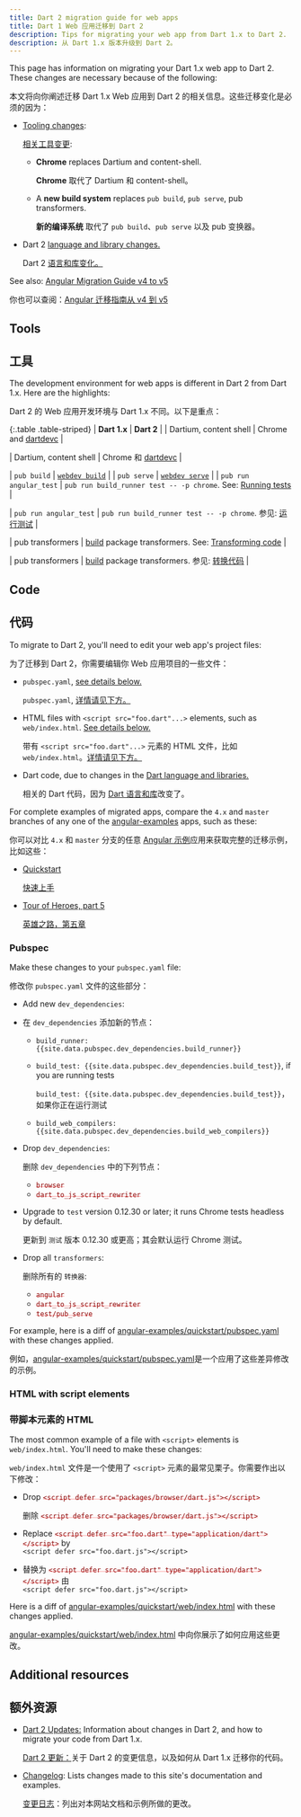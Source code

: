 ```yaml
---
title: Dart 2 migration guide for web apps
title: Dart 1 Web 应用迁移到 Dart 2
description: Tips for migrating your web app from Dart 1.x to Dart 2.
description: 从 Dart 1.x 版本升级到 Dart 2。
---
```


<style>
del { color: rgba(255,0,0,.35); }
del code { color: darkred; }
</style>

This page has information on migrating your Dart 1.x web app to Dart 2.
These changes are necessary because of the following:

本文将向你阐述迁移 Dart 1.x Web 应用到 Dart 2 的相关信息。这些迁移变化是必须的因为：

- [Tooling changes](#tools):

  [相关工具变更](#tools):

  - **Chrome** replaces Dartium and content-shell.

    **Chrome** 取代了 Dartium 和 content-shell。

  - A **new build system** replaces `pub build`, `pub serve`, pub transformers.

    **新的编译系统** 取代了 `pub build`、`pub serve` 以及 pub 变换器。

- Dart 2 [language and library changes.][dart-2]

  Dart 2 [语言和库变化。][dart-2]

See also: [Angular Migration Guide v4 to v5]({{site.angulardart}}/note/migrating-to-v5)

你也可以查阅：[Angular 迁移指南从 v4 到 v5]({{site.angulardart}}/note/migrating-to-v5)

## Tools

## 工具

The development environment for web apps is different in Dart 2 from Dart 1.x.
Here are the highlights:

Dart 2 的 Web 应用开发环境与 Dart 1.x 不同。以下是重点：

{:.table .table-striped}
| **Dart 1.x** | **Dart 2** |
| Dartium, content shell | Chrome and [dartdevc][] |

| Dartium, content shell | Chrome 和 [dartdevc][] |

| `pub build` | [`webdev build`](/tools/webdev#build) |
| `pub serve` | [`webdev serve`](/tools/webdev#serve) |
| `pub run angular_test` | `pub run build_runner test -- -p chrome`. See: [Running tests][] |

| `pub run angular_test` | `pub run build_runner test -- -p chrome`. 参见: [运行测试][Running tests] |

| pub transformers | [build][] package transformers. See: [Transforming code][] |

| pub transformers | [build][] package transformers. 参见: [转换代码][Transforming code] |

## Code

## 代码

To migrate to Dart 2, you'll need to edit your web app's project files:

为了迁移到 Dart 2，你需要编辑你 Web 应用项目的一些文件：

- `pubspec.yaml`, [see details below.](#pubspec)

  `pubspec.yaml`, [详情请见下方。](#pubspec)

- HTML files with `<script src="foo.dart"...>` elements,
  such as `web/index.html`. [See details below.](#web-index-html)

  带有 `<script src="foo.dart"...>` 元素的 HTML 文件，比如 `web/index.html`。[详情请见下方。](#web-index-html)

- Dart code, due to changes in the [Dart language and libraries.][dart-2]

  相关的 Dart 代码，因为 [Dart 语言和库][dart-2]改变了。

For complete examples of migrated apps, compare the `4.x` and `master` branches
of any one of the [angular-examples][] apps, such as these:

你可以对比 `4.x` 和 `master` 分支的任意 [Angular 示例][angular-examples]应用来获取完整的迁移示例，比如这些：

- [Quickstart][angular-examples/quickstart]

  [快速上手][angular-examples/quickstart]

- [Tour of Heroes, part 5][angular-examples/toh-5]

  [英雄之路，第五章][angular-examples/toh-5]

### Pubspec

Make these changes to your `pubspec.yaml` file:

修改你 `pubspec.yaml` 文件的这些部分：

- Add new `dev_dependencies`:

- 在 `dev_dependencies` 添加新的节点：

  - `build_runner: {{site.data.pubspec.dev_dependencies.build_runner}}`
  - `build_test: {{site.data.pubspec.dev_dependencies.build_test}}`, if you are running tests

    `build_test: {{site.data.pubspec.dev_dependencies.build_test}}`，如果你正在运行测试

  - `build_web_compilers: {{site.data.pubspec.dev_dependencies.build_web_compilers}}`
- Drop `dev_dependencies`:

  删除 `dev_dependencies` 中的下列节点：

  - <del>`browser`</del>
  - <del>`dart_to_js_script_rewriter`</del>
- Upgrade to `test` version 0.12.30 or later; it runs Chrome tests headless by default.

  更新到 `测试` 版本 0.12.30 或更高；其会默认运行 Chrome 测试。

- Drop all `transformers`:

  删除所有的 `转换器`:

  - <del>`angular`</del>
  - <del>`dart_to_js_script_rewriter`</del>
  - <del>`test/pub_serve`</del>

For example, here is a diff of
[angular-examples/quickstart/pubspec.yaml][]
with these changes applied.

例如，[angular-examples/quickstart/pubspec.yaml][]是一个应用了这些差异修改的示例。

<a id="web-index-html"></a>
### HTML with script elements

### 带脚本元素的 HTML

The most common example of a file with `<script>` elements is `web/index.html`.
You'll need to make these changes:

`web/index.html` 文件是一个使用了 `<script>` 元素的最常见栗子。你需要作出以下修改：

- Drop <del>`<script defer src="packages/browser/dart.js"></script>`</del>

  删除 <del>`<script defer src="packages/browser/dart.js"></script>`</del>

- Replace <del>`<script defer src="foo.dart" type="application/dart"></script>`</del> by<br>
  `<script defer src="foo.dart.js"></script>`

- 替换为 <del>`<script defer src="foo.dart" type="application/dart"></script>`</del> 由<br>`<script defer src="foo.dart.js"></script>`

Here is a diff of
[angular-examples/quickstart/web/index.html][]
with these changes applied.

[angular-examples/quickstart/web/index.html][] 中向你展示了如何应用这些更改。

## Additional resources

## 额外资源

- [Dart 2 Updates:][dart-2]
  Information about changes in Dart 2, and how to migrate your code from Dart 1.x.

  [Dart 2 更新：][dart-2]关于 Dart 2 的变更信息，以及如何从 Dart 1.x 迁移你的代码。

- [Changelog][Documentation changelog]:
  Lists changes made to this site's documentation and examples.

  [变更日志][Documentation changelog]：列出对本网站文档和示例所做的更改。

[angular-examples]: https://github.com/angular-examples
[angular-examples/quickstart]: https://github.com/angular-examples/quickstart/compare/4.x...master
[angular-examples/quickstart/pubspec.yaml]: https://github.com/angular-examples/quickstart/compare/4.x...master#diff-4
[angular-examples/quickstart/web/index.html]: https://github.com/angular-examples/quickstart/compare/4.x...master#diff-6
[angular-examples/toh-5]: https://github.com/angular-examples/toh-5/compare/4.x...master
[build]: https://github.com/dart-lang/build
[dart-2]: /dart-2
[dartdevc]: /tools/dartdevc
[Documentation changelog]: https://web.archive.org/web/20181003225323/https://webdev.dartlang.org/changelog
[Running tests]: {{site.angulardart}}/guide/testing/component/running-tests
[Transforming code]: https://github.com/dart-lang/build/blob/master/docs/transforming_code.md
